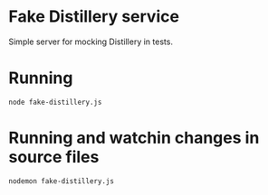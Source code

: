 # Fake Distillery service

Simple server for mocking Distillery in tests.

# Running
```
node fake-distillery.js
```

# Running and watchin changes in source files
```
nodemon fake-distillery.js
```